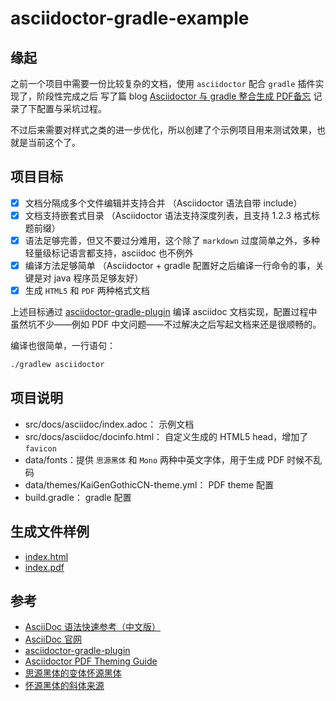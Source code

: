 # asciidoctor-gradle-example

## 缘起

之前一个项目中需要一份比较复杂的文档，使用 `asciidoctor` 配合 `gradle` 插件实现了，阶段性完成之后
写了篇 blog [Asciidoctor 与 gradle 整合生成 PDF备忘](https://my.oschina.net/someok/blog/3078678)
记录了下配置与采坑过程。

不过后来需要对样式之类的进一步优化，所以创建了个示例项目用来测试效果，也就是当前这个了。

## 项目目标

- [X] 文档分隔成多个文件编辑并支持合并 （Asciidoctor 语法自带 include）
- [X] 文档支持嵌套式目录 （Asciidoctor 语法支持深度列表，且支持 1.2.3 格式标题前缀）
- [X] 语法足够完善，但又不要过分难用，这个除了 `markdown` 过度简单之外，多种轻量级标记语言都支持，asciidoc 也不例外
- [X] 编译方法足够简单 （Asciidoctor + gradle 配置好之后编译一行命令的事，关键是对 java 程序员足够友好）
- [X] 生成 `HTML5` 和 `PDF` 两种格式文档

上述目标通过 [asciidoctor-gradle-plugin](https://github.com/asciidoctor/asciidoctor-gradle-plugin)
编译 asciidoc 文档实现，配置过程中虽然坑不少——例如 PDF 中文问题——不过解决之后写起文档来还是很顺畅的。

编译也很简单，一行语句：
```bash
./gradlew asciidoctor
```

## 项目说明

- src/docs/asciidoc/index.adoc： 示例文档
- src/docs/asciidoc/docinfo.html： 自定义生成的 HTML5 head，增加了 `favicon`
- data/fonts：提供 `思源黑体` 和 `Mono` 两种中英文字体，用于生成 PDF 时候不乱码
- data/themes/KaiGenGothicCN-theme.yml： PDF theme 配置
- build.gradle： gradle 配置

## 生成文件样例

- [index.html](https://someok.github.io/asciidoctor-gradle-example/)
- [index.pdf](https://someok.github.io/asciidoctor-gradle-example/index.pdf)

## 参考

- [AsciiDoc 语法快速参考（中文版）](https://asciidoctor.cn/docs/asciidoc-syntax-quick-reference/)
- [AsciiDoc 官网](https://asciidoctor.org/)
- [asciidoctor-gradle-plugin](https://github.com/asciidoctor/asciidoctor-gradle-plugin)
- [Asciidoctor PDF Theming Guide](https://github.com/asciidoctor/asciidoctor-pdf/blob/master/docs/theming-guide.adoc)
- [思源黑体的变体怀源黑体](https://github.com/minjiex/kaigen-gothic)
- [怀源黑体的斜体来源](https://github.com/chloerei/asciidoctor-pdf-cjk-kai_gen_gothic/releases/tag/v0.1.0-fonts)

